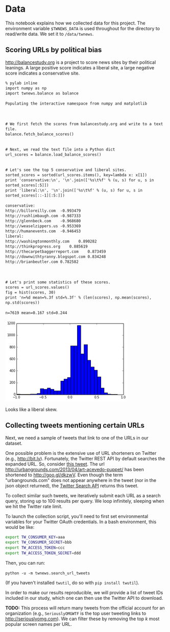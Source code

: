 
# Data

This notebook explains how we collected data for this project. The environment
variable `$TWNEWS_DATA` is used throughout for the directory to read/write data.
We set it to `/data/twnews`.

## Scoring URLs by political bias

<http://balancestudy.org> is a project to score news sites by their political
leanings. A large positive score indicates a liberal site, a large negative
score indicates a conservative site.


    % pylab inline
    import numpy as np
    import twnews.balance as balance

    Populating the interactive namespace from numpy and matplotlib



    # We first fetch the scores from balancestudy.org and write to a text file.
    balance.fetch_balance_scores()


    # Next, we read the text file into a Python dict
    url_scores = balance.load_balance_scores()


    # Let's see the top 5 conservative and liberal sites.
    sorted_scores = sorted(url_scores.items(), key=lambda x: x[1])
    print 'conservative:\n', '\n'.join(['%s\t%f' % (u, s) for u, s in sorted_scores[:5]])
    print 'liberal:\n', '\n'.join(['%s\t%f' % (u, s) for u, s in sorted_scores[::-1][:5:]])

    conservative:
    http://billoreilly.com	-0.993479
    http://rushlimbaugh.com	-0.987333
    http://glennbeck.com	-0.968680
    http://weaselzippers.us	-0.953369
    http://humanevents.com	-0.946453
    liberal:
    http://washingtonmonthly.com	0.890282
    http://thinkprogress.org	0.885619
    http://thecarpetbaggerreport.com	0.873459
    http://downwithtyranny.blogspot.com	0.834248
    http://brianbeutler.com	0.782582



    # Let's print some statistics of these scores.
    scores = url_scores.values()
    fig = hist(scores, 30)
    print 'n=%d mean=%.3f std=%.3f' % (len(scores), np.mean(scores), np.std(scores))

    n=7619 mean=0.167 std=0.244



![png](data_files/data_6_1.png)


Looks like a liberal skew.

## Collecting tweets mentioning certain URLs

Next, we need a sample of tweets that link to one of the URLs in our dataset.

One possible problem is the extensive use of URL shorteners on Twitter (e.g.,
<http://bit.ly>). Fortunately, the Twitter REST API by default searches the
expanded URL. So, consider [this
tweet](https://twitter.com/JohnGaltTx/status/454061949135769601). The url
<http://urbangrounds.com/2013/04/art-acevedo-puppet/> has been shortened to
<http://goo.gl/dkzwV>. Even though the term "urbangrounds.com" does not appear
anywhere in the tweet (nor in the json object returned), the [Twitter Search
API](https://dev.twitter.com/docs/api/1.1/get/search/tweets) returns this tweet.

To collect similar such tweets, we iteratively submit each URL as a search
query, storing up to 100 results per query. We loop infinitely, sleeping when we
hit the Twitter rate limit.

To launch the collection script, you'll need to first set environmental
variables for your Twitter OAuth credentials. In a bash environment, this would
be like:

```bash
export TW_CONSUMER_KEY=aaa
export TW_CONSUMER_SECRET=bbb
export TW_ACCESS_TOKEN=ccc
export TW_ACCESS_TOKEN_SECRET=ddd
```

Then, you can run:

`python -u -m twnews.search_url_tweets`

(If you haven't installed `twutil`, do so with `pip install twutil`).

In order to make our results reproducible, we will provide a list of tweet IDs
included in our study, which one can then use the Twitter API to download.

**TODO:** This process will return many tweets from the official account for an
organization (e.g., `SeriouslyOMGWTF` is the top user tweeting links to
<http://seriouslyomg.com>). We can filter these by removing the top *k* most
popular screen names per URL.
